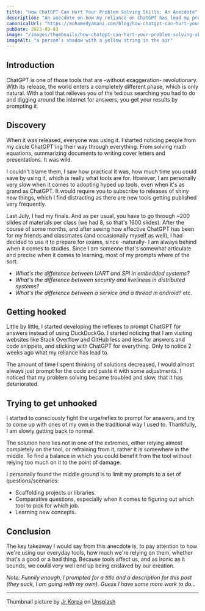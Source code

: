 ```yaml
---
title: "How ChatGPT Can Hurt Your Problem Solving Skills: An Anecdote"
description: "An anecdote on how my reliance on ChatGPT has lead my problem solving skills to get worse, and how I am getting over it by changing the way I use the tool."
canonicalUrl: "https://mohamedyamani.com/blog/how-chatgpt-can-hurt-your-problem-solving-skills-anecdote/"
pubDate: 2023-09-03
image: "/images/thumbnails/how-chatgpt-can-hurt-your-problem-solving-skills-anecdote.jpg"
imageAlt: "a person's shadow with a yellow string in the air"
---
```


## Introduction

ChatGPT is one of those tools that are -without exaggeration- revolutionary. With its release, the world enters a completely different phase, which is only natural. With a tool that relieves you of the tedious searching you had to do and digging around the internet for answers, you get your results by prompting it.

## Discovery

When it was released, everyone was using it. I started noticing people from my circle ChatGPT'ing their way through everything. From solving math equations, summarizing documents to writing cover letters and presentations. It was wild.

I couldn't blame them, I saw how practical it was, how much time you could save by using it, which is really what tools are for. However, I am personally very slow when it comes to adopting hyped up tools, even when it's as grand as ChatGPT. It would require you to subscribe to releases of shiny new things, which I find distracting as there are new tools getting published very frequently.

Last July, I had my finals. And as per usual, you have to go through ~200 slides of materials per class (we had 8, so that's 1600 slides). After the course of some months, and after seeing how effective ChatGPT has been for my friends and classmates (and occasionally myself as well), I had decided to use it to prepare for exams, since -naturally- I am always behind when it comes to studies. Since I am someone that's somewhat articulate and precise when it comes to learning, most of my prompts where of the sort:

- _What's the difference between UART and SPI in embedded systems?_
- _What's the difference between security and liveliness in distributed systems?_
- _What's the difference between a service and a thread in android?_
  etc.

## Getting hooked

Little by little, I started developing the reflexes to prompt ChatGPT for answers instead of using DuckDuckGo. I started noticing that I am visiting websites like Stack Overflow and GitHub less and less for answers and code snippets, and sticking with ChatGPT for everything. Only to notice 2 weeks ago what my reliance has lead to.

The amount of time I spent thinking of solutions decreased, I would almost always just prompt for the code and paste it with some adjustments. I noticed that my problem solving became troubled and slow, that it has deteriorated.

## Trying to get unhooked

I started to consciously fight the urge/reflex to prompt for answers, and try to come up with ones of my own in the traditional way I used to. Thankfully, I am slowly getting back to normal.

The solution here lies not in one of the extremes, either relying almost completely on the tool, or refraining from it, rather it is somewhere in the middle. To find a balance in which you could benefit from the tool without relying too much on it to the point of damage.

I personally found the middle ground is to limit my prompts to a set of questions/scenarios:

- Scaffolding projects or libraries.
- Comparative questions, especially when it comes to figuring out which tool to pick for which job.
- Learning new concepts.

## Conclusion

The key takeaway I would say from this anecdote is, to pay attention to how we're using our everyday tools, how much we're relying on them, whether that's a good or a bad thing. Because tools affect us, and as ironic as it sounds, we could very well end up being enslaved by our creation.

_Note: Funnily enough, I prompted for a title and a description for this post (they suck, I am going with my own). Guess I have some more work to do..._

---

Thumbnail picture by [Jr Korpa](https://unsplash.com/@jrkorpa?utm_content=creditCopyText&utm_medium=referral&utm_source=unsplash) on [Unsplash](https://unsplash.com/photos/a-persons-shadow-with-a-yellow-string-in-the-air-u3yyYID6eP4?utm_content=creditCopyText&utm_medium=referral&utm_source=unsplash)

